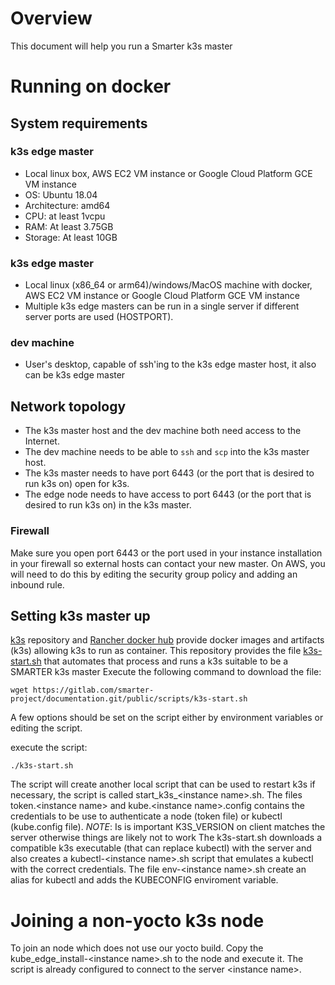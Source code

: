 # Overview
This document will help you run a Smarter k3s master  

# Running on docker

## System requirements

### k3s edge master
* Local linux box, AWS EC2 VM instance or Google Cloud Platform GCE VM instance
* OS: Ubuntu 18.04
* Architecture: amd64
* CPU: at least 1vcpu
* RAM: At least 3.75GB
* Storage: At least 10GB

### k3s edge master
* Local linux (x86_64 or arm64)/windows/MacOS machine with docker, AWS EC2 VM instance or Google Cloud Platform GCE VM instance
* Multiple k3s edge masters can be run in a single server if different server ports are used (HOSTPORT).

### dev machine
* User's desktop, capable of ssh'ing to the k3s edge master host, it also can be k3s edge master

## Network topology
* The k3s master host and the dev machine both need access to the Internet.
* The dev machine needs to be able to `ssh` and `scp` into the k3s master host.
* The k3s master needs to have port 6443 (or the port that is desired to run k3s on) open for k3s.
* The edge node needs to have access to port 6443 (or the port that is desired to run k3s on) in the k3s master.

### Firewall

Make sure you open port 6443 or the port used in your instance installation in your firewall so external hosts can contact your new master.
On AWS, you will need to do this by editing the security group policy and adding an inbound rule.

## Setting k3s master up

[k3s](https://github.com/k3s-io/k3s) repository and [Rancher docker hub](https://hub.docker.com/r/rancher/k3s/) provide docker images and artifacts (k3s) allowing k3s to run as container.
This repository provides the file [k3s-start.sh](https://gitlab.com/smarter-project/documentation.git/public/scripts/k3s-start.sh) that automates that process and runs a k3s suitable to be a SMARTER k3s master
Execute the following command to download the file:
```
wget https://gitlab.com/smarter-project/documentation.git/public/scripts/k3s-start.sh
```

A few options should be set on the script either by environment variables or editing the script.

execute the script:
```
./k3s-start.sh
```

The script will create another local script that can be used to restart k3s if necessary, the script is called start_k3s_\<instance name\>.sh.
The files token.\<instance name\> and kube.\<instance name\>.config contains the credentials to be use to authenticate a node (token file) or kubectl (kube.config file).
*NOTE*: Is is important K3S_VERSION on client matches the server otherwise things are likely not to work
The k3s-start.sh downloads a compatible k3s executable (that can replace kubectl) with the server and also creates a kubectl-\<instance name\>.sh script that emulates a kubectl with the correct credentials.
The file env-\<instance name\>.sh create an alias for kubectl and adds the KUBECONFIG enviroment variable. 

# Joining a non-yocto k3s node
To join an node which does not use our yocto build. Copy the kube_edge_install-\<instance name\>.sh to the node and execute it. The script is already configured to connect to the server \<instance name\>.  
